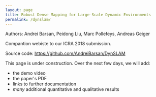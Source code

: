```yaml
---
layout: page
title: Robust Dense Mapping for Large-Scale Dynamic Environments
permalink: /dynslam/
---
```



Authors: Andrei Barsan, Peidong Liu, Marc Pollefeys, Andreas Geiger

Compantion webiste to our ICRA 2018 submission.

Source code: https://github.com/AndreiBarsan/DynSLAM

This page is under construction. Over the next few days, we will add:
 * the demo video
 * the paper's PDF
 * links to further documentation
 * *many* additional quantitative and qualitative results


